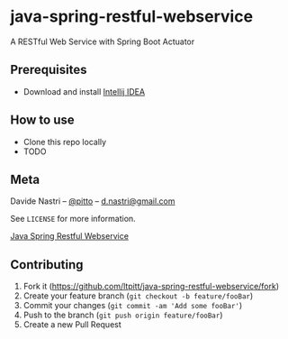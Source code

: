 # java-spring-restful-webservice
A RESTful Web Service with Spring Boot Actuator

## Prerequisites

- Download and install [Intellij IDEA](https://www.jetbrains.com/idea/download)

## How to use

- Clone this repo locally
- TODO

## Meta

Davide Nastri – [@pitto](https://twitter.com/pitto) – d.nastri@gmail.com

See ``LICENSE`` for more information.

[Java Spring Restful Webservice](https://github.com/ltpitt/JAVA-SPRING-RESTFUL-WEBSERVICE) 

## Contributing

1. Fork it (<https://github.com/ltpitt/java-spring-restful-webservice/fork>)
2. Create your feature branch (`git checkout -b feature/fooBar`)
3. Commit your changes (`git commit -am 'Add some fooBar'`)
4. Push to the branch (`git push origin feature/fooBar`)
5. Create a new Pull Request

